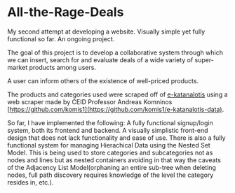 # All-the-Rage-Deals
My second attempt at developing a website. Visually simple yet fully functional so far. An ongoing project.

The goal of this project is to develop a collaborative system through which we can insert, search for and evaluate deals of a wide variety of super-market products among users.

A user can inform others of the existence of well-priced products. 

The products and categories used were scraped off of [e-katanalotis](https://e-katanalotis.gov.gr/) using a web scraper made by CEID Professor Andreas Komninos [https://github.com/komis1](https://github.com/komis1/e-katanalotis-data).

So far, I have implemented the following:
    A fully functional signup/login system, both its frontend and backend.
    A visually simplistic front-end design that does not lack functionality and ease of use.
    There is also a fully functional system for managing Hierachical Data using the Nested Set Model. This is being used to store categories and subcategories not as nodes and lines but as nested containers avoiding in that way the caveats of the Adjacency List Model(orphaning an entire sub-tree when deleting nodes, full path discovery requires knowledge of the level the category resides in, etc.).
    

    
